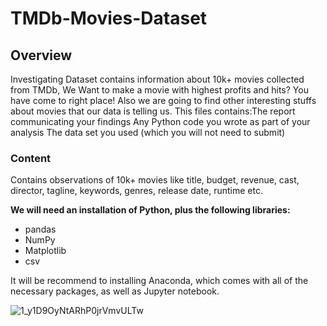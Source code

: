 # TMDb-Movies-Dataset

## Overview
Investigating Dataset contains information about 10k+ movies collected from TMDb, We Want to make a movie with highest profits and hits? You have come to right place! Also we are going to find other interesting stuffs about movies that our data is telling us. 
This files contains:The report communicating your findings Any Python code you wrote as part of your analysis The data set you used (which you will not need to submit)

### Content
Contains observations of 10k+ movies like title, budget, revenue, cast, director, tagline, keywords, genres, release date, runtime etc.

**We will need an installation of Python, plus the following libraries:**
* pandas
* NumPy
* Matplotlib
* csv

It will be recommend to installing Anaconda, which comes with all of the necessary packages, as well as Jupyter notebook.

![1_y1D9OyNtARhP0jrVmvULTw](https://user-images.githubusercontent.com/10078499/125385186-51191880-e39a-11eb-81c2-5949b7f706d6.jpeg)

